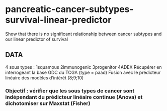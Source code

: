 # pancreatic-cancer-subtypes-survival-linear-predictor
Show that there is no significant relationship between cancer subtypes and our linear predictor of survival



## DATA
4 sous types : 1squamous 2immunogenic 3progenitor 4ADEX
Récupérer en interrogeant la base GDC du TCGA (type = paad)
Fusion avec le prédicteur linéaire des modèles d’intérêt (8;9;10)

### Objectif : vérifier que les sous types de cancer sont indépendant du prédicteur linéaire continue (Anova) et dichotomiser sur Maxstat (Fisher) 

